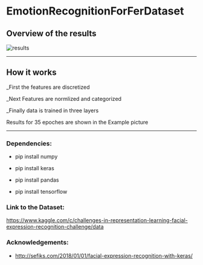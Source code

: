 # EmotionRecognitionForFerDataset
## Overview of the results
![results](https://user-images.githubusercontent.com/60202851/101587422-86860e00-3a27-11eb-8efa-48bd6d5b1d66.JPG)
___
## How it works
_First the features are discretized

_Next Features are normlized and categorized

_Finally data is trained in three layers

Results for 35 epoches are shown in the Example picture
___

### Dependencies:
* pip install numpy

* pip install keras

* pip install pandas

* pip install tensorflow




### Link to the Dataset:
https://www.kaggle.com/c/challenges-in-representation-learning-facial-expression-recognition-challenge/data




### Acknowledgements:
* http://sefiks.com/2018/01/01/facial-expression-recognition-with-keras/
